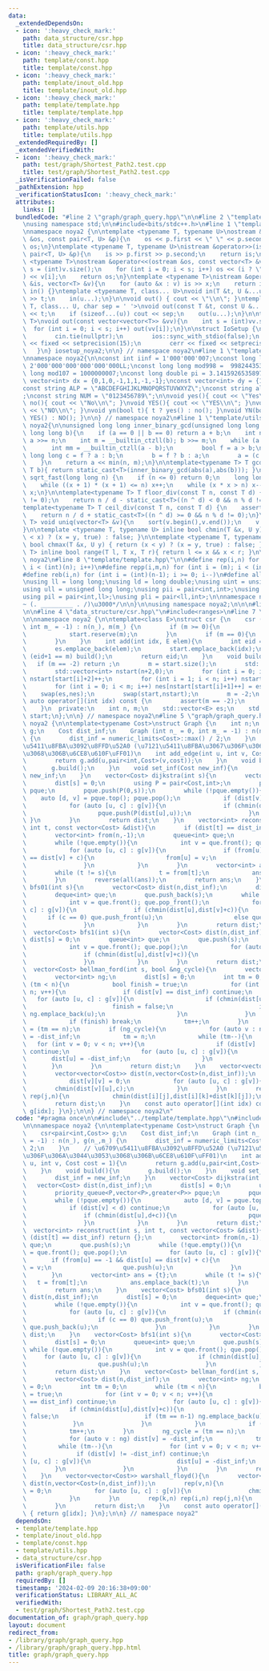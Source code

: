 ```yaml
---
data:
  _extendedDependsOn:
  - icon: ':heavy_check_mark:'
    path: data_structure/csr.hpp
    title: data_structure/csr.hpp
  - icon: ':heavy_check_mark:'
    path: template/const.hpp
    title: template/const.hpp
  - icon: ':heavy_check_mark:'
    path: template/inout_old.hpp
    title: template/inout_old.hpp
  - icon: ':heavy_check_mark:'
    path: template/template.hpp
    title: template/template.hpp
  - icon: ':heavy_check_mark:'
    path: template/utils.hpp
    title: template/utils.hpp
  _extendedRequiredBy: []
  _extendedVerifiedWith:
  - icon: ':heavy_check_mark:'
    path: test/graph/Shortest_Path2.test.cpp
    title: test/graph/Shortest_Path2.test.cpp
  _isVerificationFailed: false
  _pathExtension: hpp
  _verificationStatusIcon: ':heavy_check_mark:'
  attributes:
    links: []
  bundledCode: "#line 2 \"graph/graph_query.hpp\"\n\n#line 2 \"template/template.hpp\"\
    \nusing namespace std;\n\n#include<bits/stdc++.h>\n#line 1 \"template/inout_old.hpp\"\
    \nnamespace noya2 {\n\ntemplate <typename T, typename U>\nostream &operator<<(ostream\
    \ &os, const pair<T, U> &p){\n    os << p.first << \" \" << p.second;\n    return\
    \ os;\n}\ntemplate <typename T, typename U>\nistream &operator>>(istream &is,\
    \ pair<T, U> &p){\n    is >> p.first >> p.second;\n    return is;\n}\n\ntemplate\
    \ <typename T>\nostream &operator<<(ostream &os, const vector<T> &v){\n    int\
    \ s = (int)v.size();\n    for (int i = 0; i < s; i++) os << (i ? \" \" : \"\"\
    ) << v[i];\n    return os;\n}\ntemplate <typename T>\nistream &operator>>(istream\
    \ &is, vector<T> &v){\n    for (auto &x : v) is >> x;\n    return is;\n}\n\nvoid\
    \ in() {}\ntemplate <typename T, class... U>\nvoid in(T &t, U &...u){\n    cin\
    \ >> t;\n    in(u...);\n}\n\nvoid out() { cout << \"\\n\"; }\ntemplate <typename\
    \ T, class... U, char sep = ' '>\nvoid out(const T &t, const U &...u){\n    cout\
    \ << t;\n    if (sizeof...(u)) cout << sep;\n    out(u...);\n}\n\ntemplate<typename\
    \ T>\nvoid out(const vector<vector<T>> &vv){\n    int s = (int)vv.size();\n  \
    \  for (int i = 0; i < s; i++) out(vv[i]);\n}\n\nstruct IoSetup {\n    IoSetup(){\n\
    \        cin.tie(nullptr);\n        ios::sync_with_stdio(false);\n        cout\
    \ << fixed << setprecision(15);\n        cerr << fixed << setprecision(7);\n \
    \   }\n} iosetup_noya2;\n\n} // namespace noya2\n#line 1 \"template/const.hpp\"\
    \nnamespace noya2{\n\nconst int iinf = 1'000'000'007;\nconst long long linf =\
    \ 2'000'000'000'000'000'000LL;\nconst long long mod998 =  998244353;\nconst long\
    \ long mod107 = 1000000007;\nconst long double pi = 3.14159265358979323;\nconst\
    \ vector<int> dx = {0,1,0,-1,1,1,-1,-1};\nconst vector<int> dy = {1,0,-1,0,1,-1,-1,1};\n\
    const string ALP = \"ABCDEFGHIJKLMNOPQRSTUVWXYZ\";\nconst string alp = \"abcdefghijklmnopqrstuvwxyz\"\
    ;\nconst string NUM = \"0123456789\";\n\nvoid yes(){ cout << \"Yes\\n\"; }\nvoid\
    \ no(){ cout << \"No\\n\"; }\nvoid YES(){ cout << \"YES\\n\"; }\nvoid NO(){ cout\
    \ << \"NO\\n\"; }\nvoid yn(bool t){ t ? yes() : no(); }\nvoid YN(bool t){ t ?\
    \ YES() : NO(); }\n\n} // namespace noya2\n#line 1 \"template/utils.hpp\"\nnamespace\
    \ noya2{\n\nunsigned long long inner_binary_gcd(unsigned long long a, unsigned\
    \ long long b){\n    if (a == 0 || b == 0) return a + b;\n    int n = __builtin_ctzll(a);\
    \ a >>= n;\n    int m = __builtin_ctzll(b); b >>= m;\n    while (a != b) {\n \
    \       int mm = __builtin_ctzll(a - b);\n        bool f = a > b;\n        unsigned\
    \ long long c = f ? a : b;\n        b = f ? b : a;\n        a = (c - b) >> mm;\n\
    \    }\n    return a << min(n, m);\n}\n\ntemplate<typename T> T gcd_fast(T a,\
    \ T b){ return static_cast<T>(inner_binary_gcd(abs(a),abs(b))); }\n\nlong long\
    \ sqrt_fast(long long n) {\n    if (n <= 0) return 0;\n    long long x = sqrt(n);\n\
    \    while ((x + 1) * (x + 1) <= n) x++;\n    while (x * x > n) x--;\n    return\
    \ x;\n}\n\ntemplate<typename T> T floor_div(const T n, const T d) {\n    assert(d\
    \ != 0);\n    return n / d - static_cast<T>((n ^ d) < 0 && n % d != 0);\n}\n\n\
    template<typename T> T ceil_div(const T n, const T d) {\n    assert(d != 0);\n\
    \    return n / d + static_cast<T>((n ^ d) >= 0 && n % d != 0);\n}\n\ntemplate<typename\
    \ T> void uniq(vector<T> &v){\n    sort(v.begin(),v.end());\n    v.erase(unique(v.begin(),v.end()),v.end());\n\
    }\n\ntemplate <typename T, typename U> inline bool chmin(T &x, U y) { return (y\
    \ < x) ? (x = y, true) : false; }\n\ntemplate <typename T, typename U> inline\
    \ bool chmax(T &x, U y) { return (x < y) ? (x = y, true) : false; }\n\ntemplate<typename\
    \ T> inline bool range(T l, T x, T r){ return l <= x && x < r; }\n\n} // namespace\
    \ noya2\n#line 8 \"template/template.hpp\"\n\n#define rep(i,n) for (int i = 0;\
    \ i < (int)(n); i++)\n#define repp(i,m,n) for (int i = (m); i < (int)(n); i++)\n\
    #define reb(i,n) for (int i = (int)(n-1); i >= 0; i--)\n#define all(v) (v).begin(),(v).end()\n\
    \nusing ll = long long;\nusing ld = long double;\nusing uint = unsigned int;\n\
    using ull = unsigned long long;\nusing pii = pair<int,int>;\nusing pll = pair<ll,ll>;\n\
    using pil = pair<int,ll>;\nusing pli = pair<ll,int>;\n\nnamespace noya2{\n\n/*\u3000\
    ~ (. _________ . /)\u3000*/\n\n}\n\nusing namespace noya2;\n\n\n#line 2 \"data_structure/csr.hpp\"\
    \n\n#line 4 \"data_structure/csr.hpp\"\n#include<ranges>\n#line 7 \"data_structure/csr.hpp\"\
    \n\nnamespace noya2 {\n\ntemplate<class E>\nstruct csr {\n    csr (int n_ = 0,\
    \ int m_ = -1) : n(n_), m(m_) {\n        if (m >= 0){\n            es.reserve(m);\n\
    \            start.reserve(m);\n        }\n        if (m == 0){\n            build();\n\
    \        }\n    }\n    int add(int idx, E elem){\n        int eid = start.size();\n\
    \        es.emplace_back(elem);\n        start.emplace_back(idx);\n        if\
    \ (eid+1 == m) build();\n        return eid;\n    }\n    void build(){\n     \
    \   if (m == -2) return ;\n        m = start.size();\n        std::vector<E> nes(m);\n\
    \        std::vector<int> nstart(n+2,0);\n        for (int i = 0; i < m; i++)\
    \ nstart[start[i]+2]++;\n        for (int i = 1; i < n; i++) nstart[i+2] += nstart[i+1];\n\
    \        for (int i = 0; i < m; i++) nes[nstart[start[i]+1]++] = es[i];\n    \
    \    swap(es,nes);\n        swap(start,nstart);\n        m = -2;\n    }\n    const\
    \ auto operator[](int idx) const {\n        assert(m == -2);\n        return std::ranges::subrange(es.begin()+start[idx],es.begin()+start[idx+1]);\n\
    \    }\n  private:\n    int n, m;\n    std::vector<E> es;\n    std::vector<int>\
    \ start;\n};\n\n} // namespace noya2\n#line 5 \"graph/graph_query.hpp\"\n\nnamespace\
    \ noya2 {\n\ntemplate<typename Cost>\nstruct Graph {\n    int n;\n    csr<pair<int,Cost>>\
    \ g;\n    Cost dist_inf;\n    Graph (int n_ = 0, int m_ = -1) : n(n_), g(n_,m_)\
    \ {\n        dist_inf = numeric_limits<Cost>::max() / 2;\n    }\n    // \u6709\
    \u5411\u8FBA\u3092\u8FFD\u52A0 (\u7121\u5411\u8FBA\u3067\u306F\u306A\u3044\u3053\
    \u3068\u306B\u6CE8\u610F\uFF01)\n    int add_edge(int u, int v, Cost cost = 1){\n\
    \        return g.add(u,pair<int,Cost>(v,cost));\n    }\n    void build(){\n \
    \       g.build();\n    }\n    void set_inf(Cost new_inf){\n        dist_inf =\
    \ new_inf;\n    }\n    vector<Cost> dijkstra(int s){\n        vector<Cost> dist(n,dist_inf);\n\
    \        dist[s] = 0;\n        using P = pair<Cost,int>;\n        priority_queue<P,vector<P>,greater<P>>\
    \ pque;\n        pque.push(P(0,s));\n        while (!pque.empty()){\n        \
    \    auto [d, v] = pque.top(); pque.pop();\n            if (dist[v] < d) continue;\n\
    \            for (auto [u, c] : g[v]){\n                if (chmin(dist[u],d+c)){\n\
    \                    pque.push(P(dist[u],u));\n                }\n           \
    \ }\n        }\n        return dist;\n    }\n    vector<int> reconstruct(int s,\
    \ int t, const vector<Cost> &dist){\n        if (dist[t] == dist_inf) return {};\n\
    \        vector<int> from(n,-1);\n        queue<int> que;\n        que.push(s);\n\
    \        while (!que.empty()){\n            int v = que.front(); que.pop();\n\
    \            for (auto [u, c] : g[v]){\n                if (from[u] == -1 && dist[u]\
    \ == dist[v] + c){\n                    from[u] = v;\n                    que.push(u);\n\
    \                }\n            }\n        }\n        vector<int> ans = {t};\n\
    \        while (t != s){\n            t = from[t];\n            ans.emplace_back(t);\n\
    \        }\n        reverse(all(ans));\n        return ans;\n    }\n    vector<Cost>\
    \ bfs01(int s){\n        vector<Cost> dist(n,dist_inf);\n        dist[s] = 0;\n\
    \        deque<int> que;\n        que.push_back(s);\n        while (!que.empty()){\n\
    \            int v = que.front(); que.pop_front();\n            for (auto [u,\
    \ c] : g[v]){\n                if (chmin(dist[u],dist[v]+c)){\n              \
    \      if (c == 0) que.push_front(u);\n                    else que.push_back(u);\n\
    \                }\n            }\n        }\n        return dist;\n    }\n  \
    \  vector<Cost> bfs1(int s){\n        vector<Cost> dist(n,dist_inf);\n       \
    \ dist[s] = 0;\n        queue<int> que;\n        que.push(s);\n        while (!que.empty()){\n\
    \            int v = que.front(); que.pop();\n            for (auto [u, c] : g[v]){\n\
    \                if (chmin(dist[u],dist[v]+c)){\n                    que.push(u);\n\
    \                }\n            }\n        }\n        return dist;\n    }\n  \
    \  vector<Cost> bellman_ford(int s, bool &ng_cycle){\n        vector<Cost> dist(n,dist_inf);\n\
    \        vector<int> ng;\n        dist[s] = 0;\n        int tm = 0;\n        while\
    \ (tm < n){\n            bool finish = true;\n            for (int v = 0; v <\
    \ n; v++){\n                if (dist[v] == dist_inf) continue;\n             \
    \   for (auto [u, c] : g[v]){\n                    if (chmin(dist[u],dist[v]+c)){\n\
    \                        finish = false;\n                        if (tm == n-1)\
    \ ng.emplace_back(u);\n                    }\n                }\n            }\n\
    \            if (finish) break;\n            tm++;\n        }\n        ng_cycle\
    \ = (tm == n);\n        if (ng_cycle){\n            for (auto v : ng) dist[v]\
    \ = -dist_inf;\n            tm = n;\n            while (tm--){\n             \
    \   for (int v = 0; v < n; v++){\n                    if (dist[v] != -dist_inf)\
    \ continue;\n                    for (auto [u, c] : g[v]){\n                 \
    \       dist[u] = -dist_inf;\n                    }\n                }\n     \
    \       }\n        }\n        return dist;\n    }\n    vector<vector<Cost>> warshall_floyd(){\n\
    \        vector<vector<Cost>> dist(n,vector<Cost>(n,dist_inf));\n        rep(v,n){\n\
    \            dist[v][v] = 0;\n            for (auto [u, c] : g[v]){\n        \
    \        chmin(dist[v][u],c);\n            }\n        }\n        rep(k,n) rep(i,n)\
    \ rep(j,n){\n            chmin(dist[i][j],dist[i][k]+dist[k][j]);\n        }\n\
    \        return dist;\n    }\n    const auto operator[](int idx) const { return\
    \ g[idx]; }\n};\n\n} // namespace noya2\n"
  code: "#pragma once\n\n#include\"../template/template.hpp\"\n#include\"../data_structure/csr.hpp\"\
    \n\nnamespace noya2 {\n\ntemplate<typename Cost>\nstruct Graph {\n    int n;\n\
    \    csr<pair<int,Cost>> g;\n    Cost dist_inf;\n    Graph (int n_ = 0, int m_\
    \ = -1) : n(n_), g(n_,m_) {\n        dist_inf = numeric_limits<Cost>::max() /\
    \ 2;\n    }\n    // \u6709\u5411\u8FBA\u3092\u8FFD\u52A0 (\u7121\u5411\u8FBA\u3067\
    \u306F\u306A\u3044\u3053\u3068\u306B\u6CE8\u610F\uFF01)\n    int add_edge(int\
    \ u, int v, Cost cost = 1){\n        return g.add(u,pair<int,Cost>(v,cost));\n\
    \    }\n    void build(){\n        g.build();\n    }\n    void set_inf(Cost new_inf){\n\
    \        dist_inf = new_inf;\n    }\n    vector<Cost> dijkstra(int s){\n     \
    \   vector<Cost> dist(n,dist_inf);\n        dist[s] = 0;\n        using P = pair<Cost,int>;\n\
    \        priority_queue<P,vector<P>,greater<P>> pque;\n        pque.push(P(0,s));\n\
    \        while (!pque.empty()){\n            auto [d, v] = pque.top(); pque.pop();\n\
    \            if (dist[v] < d) continue;\n            for (auto [u, c] : g[v]){\n\
    \                if (chmin(dist[u],d+c)){\n                    pque.push(P(dist[u],u));\n\
    \                }\n            }\n        }\n        return dist;\n    }\n  \
    \  vector<int> reconstruct(int s, int t, const vector<Cost> &dist){\n        if\
    \ (dist[t] == dist_inf) return {};\n        vector<int> from(n,-1);\n        queue<int>\
    \ que;\n        que.push(s);\n        while (!que.empty()){\n            int v\
    \ = que.front(); que.pop();\n            for (auto [u, c] : g[v]){\n         \
    \       if (from[u] == -1 && dist[u] == dist[v] + c){\n                    from[u]\
    \ = v;\n                    que.push(u);\n                }\n            }\n \
    \       }\n        vector<int> ans = {t};\n        while (t != s){\n         \
    \   t = from[t];\n            ans.emplace_back(t);\n        }\n        reverse(all(ans));\n\
    \        return ans;\n    }\n    vector<Cost> bfs01(int s){\n        vector<Cost>\
    \ dist(n,dist_inf);\n        dist[s] = 0;\n        deque<int> que;\n        que.push_back(s);\n\
    \        while (!que.empty()){\n            int v = que.front(); que.pop_front();\n\
    \            for (auto [u, c] : g[v]){\n                if (chmin(dist[u],dist[v]+c)){\n\
    \                    if (c == 0) que.push_front(u);\n                    else\
    \ que.push_back(u);\n                }\n            }\n        }\n        return\
    \ dist;\n    }\n    vector<Cost> bfs1(int s){\n        vector<Cost> dist(n,dist_inf);\n\
    \        dist[s] = 0;\n        queue<int> que;\n        que.push(s);\n       \
    \ while (!que.empty()){\n            int v = que.front(); que.pop();\n       \
    \     for (auto [u, c] : g[v]){\n                if (chmin(dist[u],dist[v]+c)){\n\
    \                    que.push(u);\n                }\n            }\n        }\n\
    \        return dist;\n    }\n    vector<Cost> bellman_ford(int s, bool &ng_cycle){\n\
    \        vector<Cost> dist(n,dist_inf);\n        vector<int> ng;\n        dist[s]\
    \ = 0;\n        int tm = 0;\n        while (tm < n){\n            bool finish\
    \ = true;\n            for (int v = 0; v < n; v++){\n                if (dist[v]\
    \ == dist_inf) continue;\n                for (auto [u, c] : g[v]){\n        \
    \            if (chmin(dist[u],dist[v]+c)){\n                        finish =\
    \ false;\n                        if (tm == n-1) ng.emplace_back(u);\n       \
    \             }\n                }\n            }\n            if (finish) break;\n\
    \            tm++;\n        }\n        ng_cycle = (tm == n);\n        if (ng_cycle){\n\
    \            for (auto v : ng) dist[v] = -dist_inf;\n            tm = n;\n   \
    \         while (tm--){\n                for (int v = 0; v < n; v++){\n      \
    \              if (dist[v] != -dist_inf) continue;\n                    for (auto\
    \ [u, c] : g[v]){\n                        dist[u] = -dist_inf;\n            \
    \        }\n                }\n            }\n        }\n        return dist;\n\
    \    }\n    vector<vector<Cost>> warshall_floyd(){\n        vector<vector<Cost>>\
    \ dist(n,vector<Cost>(n,dist_inf));\n        rep(v,n){\n            dist[v][v]\
    \ = 0;\n            for (auto [u, c] : g[v]){\n                chmin(dist[v][u],c);\n\
    \            }\n        }\n        rep(k,n) rep(i,n) rep(j,n){\n            chmin(dist[i][j],dist[i][k]+dist[k][j]);\n\
    \        }\n        return dist;\n    }\n    const auto operator[](int idx) const\
    \ { return g[idx]; }\n};\n\n} // namespace noya2"
  dependsOn:
  - template/template.hpp
  - template/inout_old.hpp
  - template/const.hpp
  - template/utils.hpp
  - data_structure/csr.hpp
  isVerificationFile: false
  path: graph/graph_query.hpp
  requiredBy: []
  timestamp: '2024-02-09 20:16:38+09:00'
  verificationStatus: LIBRARY_ALL_AC
  verifiedWith:
  - test/graph/Shortest_Path2.test.cpp
documentation_of: graph/graph_query.hpp
layout: document
redirect_from:
- /library/graph/graph_query.hpp
- /library/graph/graph_query.hpp.html
title: graph/graph_query.hpp
---
```

